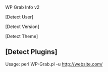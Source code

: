 WP Grab Info v2

[Detect User]

[Detect Version]

[Detect Theme]

[Detect Plugins]
------------------------------------------------
Usage:
perl WP-Grab.pl -u http://website.com/
